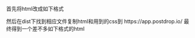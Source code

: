 首先将html改成如下格式
<style type='text/css'>

</style>
<div>

</div>
然后在dist下找到相应文件复制html和用到的css到 https://app.postdrop.io/
最终得到一个差不多如下格式的html
<style>
  </style>
  <div>
  </div>
  <style>
    </style>